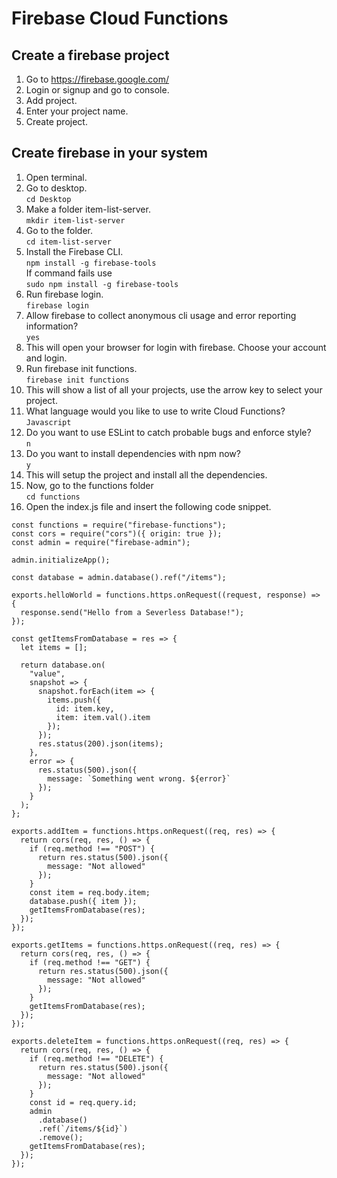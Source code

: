 # Firebase Cloud Functions

## Create a firebase project
1. Go to https://firebase.google.com/
2. Login or signup and go to console.
3. Add project.
4. Enter your project name.
5. Create project.

## Create firebase in your system
1. Open terminal.
2. Go to desktop.<br/>
`cd Desktop`<br/>
3. Make a folder item-list-server.<br/>
`mkdir item-list-server`<br/>
4. Go to the folder.<br/>
`cd item-list-server`<br/>
5. Install the Firebase CLI.<br/>
`npm install -g firebase-tools`<br/>
If command fails use <br/>
`sudo npm install -g firebase-tools`<br/>
6. Run firebase login.<br/>
`firebase login`<br/>
7. Allow firebase to collect anonymous cli usage and error reporting information?<br/>
`yes`<br/>
8. This will open your browser for login with firebase. Choose your account and login.
9. Run firebase init functions.<br/>
`firebase init functions`<br/>
10. This will show a list of all your projects, use the arrow key to select your project.
11. What language would you like to use to write Cloud Functions?<br/>
`Javascript`<br/>
12. Do you want to use ESLint to catch probable bugs and enforce style?<br/>
`n`<br/>
13. Do you want to install dependencies with npm now?<br/>
`y`<br/>
14. This will setup the project and install all the dependencies.
15. Now, go to the functions folder<br/>
`cd functions`<br/>
16. Open the index.js file and insert the following code snippet.
```
const functions = require("firebase-functions");
const cors = require("cors")({ origin: true });
const admin = require("firebase-admin");

admin.initializeApp();

const database = admin.database().ref("/items");

exports.helloWorld = functions.https.onRequest((request, response) => {
  response.send("Hello from a Severless Database!");
});

const getItemsFromDatabase = res => {
  let items = [];

  return database.on(
    "value",
    snapshot => {
      snapshot.forEach(item => {
        items.push({
          id: item.key,
          item: item.val().item
        });
      });
      res.status(200).json(items);
    },
    error => {
      res.status(500).json({
        message: `Something went wrong. ${error}`
      });
    }
  );
};

exports.addItem = functions.https.onRequest((req, res) => {
  return cors(req, res, () => {
    if (req.method !== "POST") {
      return res.status(500).json({
        message: "Not allowed"
      });
    }
    const item = req.body.item;
    database.push({ item });
    getItemsFromDatabase(res);
  });
});

exports.getItems = functions.https.onRequest((req, res) => {
  return cors(req, res, () => {
    if (req.method !== "GET") {
      return res.status(500).json({
        message: "Not allowed"
      });
    }
    getItemsFromDatabase(res);
  });
});

exports.deleteItem = functions.https.onRequest((req, res) => {
  return cors(req, res, () => {
    if (req.method !== "DELETE") {
      return res.status(500).json({
        message: "Not allowed"
      });
    }
    const id = req.query.id;
    admin
      .database()
      .ref(`/items/${id}`)
      .remove();
    getItemsFromDatabase(res);
  });
});
```